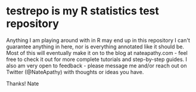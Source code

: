 # testrepo is my R statistics test repository
Anything I am playing around with in R may end up in this repository
I can't guarantee anything in here, nor is everything annotated like it should be.
Most of this will eventually make it on to the blog at nateapathy.com - feel free to check it out for more complete tutorials and step-by-step guides.
I also am very open to feedback - please message me and/or reach out on Twitter (@NateApathy) with thoughts or ideas you have.

Thanks!
Nate
